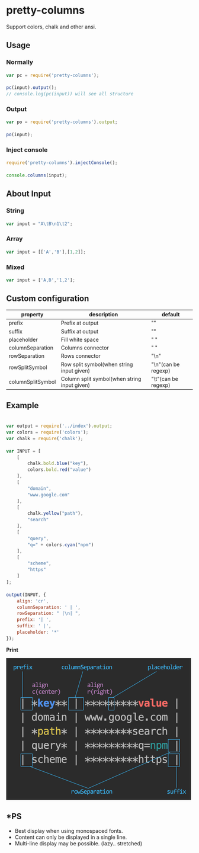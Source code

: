 # pretty-columns

Support colors, chalk and other ansi.

## Usage

### Normally

```javascript
var pc = require('pretty-columns');

pc(input).output();
// console.log(pc(input)) will see all structure
```

### Output

```javascript
var po = require('pretty-columns').output;

po(input);
```

### Inject console

```javascript
require('pretty-columns').injectConsole();

console.columns(input);
```

## About Input



### String

```javascript
var input = "A\tB\n1\t2";
```

### Array

```javascript
var input = [['A','B'],[1,2]];
```

### Mixed

```javascript
var input = ['A,B','1,2'];
```

## Custom configuration

|property|description|default|
|---|---|---|
|prefix|Prefix at output|""|
|suffix|Suffix at output|""|
|placeholder|Fill white space|" "|
|columnSeparation|Columns connector|" "|
|rowSeparation|Rows connector|"\n"|
|rowSplitSymbol|Row split symbol(when string input given)|"\n"(can be regexp)|
|columnSplitSymbol|Column split symbol(when string input given)|"\t"(can be regexp)|

## Example

```javascript

var output = require('../index').output;
var colors = require('colors');
var chalk = require('chalk');

var INPUT = [
    [
        chalk.bold.blue("key"),
        colors.bold.red("value")
    ],
    [
        "domain",
        "www.google.com"
    ],
    [
        chalk.yellow("path"),
        "search"
    ],
    [
        "query",
        "q=" + colors.cyan("npm")
    ],
    [
        "scheme",
        "https"
    ]
];

output(INPUT, {
    align: 'cr',
    columnSeparation: ' | ',
    rowSeparation: " |\n| ",
    prefix: '| ',
    suffix: ' |',
    placeholder: '*'
});
```

**Print**

![](https://raw.githubusercontent.com/shinate/pretty-columns/master/thumbnails/description.png)

## *PS

- Best display when using monospaced fonts.
- Content can only be displayed in a single line.
- Multi-line display may be possible. (lazy.. stretched)